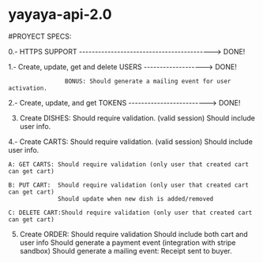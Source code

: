 # yayaya-api-2.0

#PROYECT SPECS:

0.- HTTPS SUPPORT ------------------------------------------> DONE!

1.- Create, update, get and delete USERS -------------------> DONE!

                    BONUS: Should generate a mailing event for user activation.

2.- Create, update, and get TOKENS -------------------------> DONE!

3. Create DISHES:   Should require validation. (valid session)
                    Should include user info.

4.- Create CARTS:   Should require validation. (valid session)
                    Should include user info.
    
    A: GET CARTS: Should require validation (only user that created cart                  can get cart)
    
    B: PUT CART:  Should require validation (only user that created cart                  can get cart)
                  Should update when new dish is added/removed

    C: DELETE CART:Should require validation (only user that created cart                  can get cart)

5. Create ORDER: Should require validation
                 Should include both cart and user info
                 Should generate a payment event (integration with stripe sandbox)
                 Should generate a mailing event: Receipt sent to buyer.



